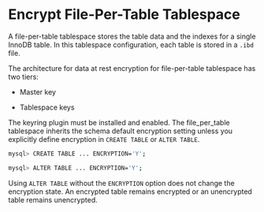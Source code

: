 # Encrypt File-Per-Table Tablespace

A file-per-table tablespace stores the
table data and the indexes for a single InnoDB table. In this tablespace
configuration, each table is stored in a `.ibd` file.

The architecture for data at rest encryption for file-per-table tablespace
has two tiers:

* Master key

* Tablespace keys

The keyring plugin must be installed and enabled. The
file_per_table tablespace inherits the schema default encryption setting unless you explicitly define encryption in `CREATE TABLE` or `ALTER TABLE`.

```{.bash data-prompt="mysql>"}
mysql> CREATE TABLE ... ENCRYPTION='Y';
```

```{.bash data-prompt="mysql>"}
mysql> ALTER TABLE ... ENCRYPTION='Y';
```

Using `ALTER TABLE` without the `ENCRYPTION` option does not change the encryption state. An encrypted table remains encrypted or an unencrypted table remains unencrypted.

